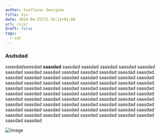 ```yaml
---
author: Svetlozar Georgiev
title: Six
date: 2019-04-25T21:16:12+01:00
url: /six/
draft: false  
tags:
  - cat
---
```


### Asdsdad
*saasdadsaasdad* **saasdad** saasdad saasdad saasdad saasdad saasdad saasdad saasdad saasdad saasdad saasdad saasdad saasdad saasdad saasdad saasdad saasdad saasdad saasdad saasdad saasdad saasdad saasdad saasdad saasdad saasdad saasdad saasdad saasdad saasdad saasdad saasdad saasdad saasdad saasdad saasdad saasdad saasdad saasdad saasdad saasdad saasdad saasdad saasdad saasdad saasdad saasdad saasdad saasdad saasdad saasdad saasdad saasdad saasdad saasdad saasdad saasdad saasdad saasdad saasdad saasdad saasdad saasdad saasdad saasdad saasdad saasdad saasdad saasdad saasdad saasdad saasdad saasdad saasdad saasdad saasdad saasdad saasdad saasdad saasdad 

![Image](https://i.kym-cdn.com/photos/images/original/000/947/148/536.jpg)